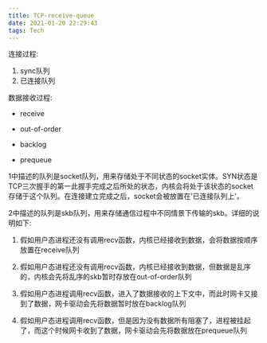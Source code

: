 ```yaml
---
title: TCP-receive-queue
date: 2021-01-20 22:29:43
tags: Tech
---
```


连接过程:
1. sync队列
2. 已连接队列

数据接收过程:

- receive

- out-of-order

- backlog

- prequeue

1中描述的队列是socket队列，用来存储处于不同状态的socket实体。SYN状态是TCP三次握手的第一此握手完成之后所处的状态，内核会将处于该状态的socket存储于这个队列。在连接建立完成之后，socket会被放置在'已连接队列上'。

2中描述的队列是skb队列，用来存储通信过程中不同情景下传输的skb。详细的说明如下:

1. 假如用户态进程还没有调用recv函数，内核已经接收到数据，会将数据按顺序放置在receive队列

2. 假如用户态进程还没有调用recv函数，内核已经接收到数据，但数据是乱序的，内核会先将乱序的skb暂时存放在out-of-order队列

3. 假如用户态进程调用recv函数，进入了数据接收的上下文中，而此时网卡又接到了数据，网卡驱动会先将数据暂时放在backlog队列

4. 假如用户态进程调用recv函数，但是因为没有数据所有阻塞了，进程被挂起了，而这个时候网卡收到了数据，网卡驱动会先将数据放在prequeue队列
